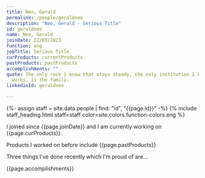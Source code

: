 ```yaml
---
title: Neo, Gerald
permalink: /people/geraldneo
description: "Neo, Gerald - Serious Title"
id: geraldneo
name: Neo, Gerald
joinDate: 22/05/2023
function: eng
jobTitle: Serious Title
curProducts: currentProducts
pastProducts: pastProducts
accomplishments: ""
quote: The only rock I know that stays steady, the only institution I know that
  works, is the family.
linkedinId: geraldneo

---
```


{%- assign staff = site.data.people | find: "id", "{{page.id}}" -%}
{% include staff_heading.html staff=staff color=site.colors.function-colors.eng %}

<p>I joined since {{page.joinDate}} and I am currently working on {{page.curProducts}}.</p>

<p>Products I worked on before include {{page.pastProducts}}</p>

<p>Three things I've done recently which I'm proud of are...</p>
{{page.accomplishments}}
